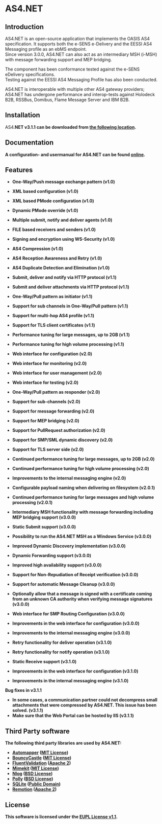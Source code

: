 # AS4.NET

## Introduction

AS4.<span/>NET is an open-source application that implements the OASIS AS4 specification. It supports both the e-SENS e-Delivery and the EESSI AS4 Messaging profile as an ebMS endpoint.  
Since version 3.0.0, AS4.<span/>NET can also act as an intermediary MSH (i-MSH) with message forwarding support and MEP bridging.
 
The component has been conformance tested against the e-SENS eDelivery specifications.  
Testing against the EESSI AS4 Messaging Profile has also been conducted.

AS4.<span/>NET is interoperable with multiple other AS4 gateway providers; AS4.<span/>NET has undergone performance and interop-tests against Holodeck B2B, RSSBus, Domibus, Flame Message Server and IBM B2B.

## Installation

AS4.<b/>NET v3.1.1 can be downloaded from [the following location](https://ec.europa.eu/cefdigital/artifact/repository/public/eu/eessi/as4/eessi_as4.net/3.1.1/eessi_as4.net-3.1.1.zip).

## Documentation

A configuration- and usermanual for AS4.<span/>NET can be found [online](https://ec.europa.eu/cefdigital/wiki/display/EDELCOMMUNITY/AS4.NET).

## Features

- One-Way/Push message exchange pattern (v1.0)
- XML based configuration (v1.0)
- XML based PMode configuration (v1.0)
- Dynamic PMode override (v1.0)
- Multiple submit, notify and deliver agents (v1.0)
- FILE based receivers and senders (v1.0)
- Signing and encryption using WS-Security (v1.0)
- AS4 Compression (v1.0)
- AS4 Reception Awareness and Retry (v1.0)
- AS4 Duplicate Detection and Elimination (v1.0)
  
- Submit, deliver and notify via HTTP protocol (v1.1) 
- Submit and deliver attachments via HTTP protocol (v1.1)
- One-Way/Pull pattern as initiator (v1.1)
- Support for sub channels in One-Way/Pull pattern (v1.1)
- Support for multi-hop AS4 profile (v1.1)
- Support for TLS client certificates (v1.1)
- Performance tuning for large messages, up to 2GB (v1.1)
- Performance tuning for high volume processing (v1.1) 
  
- Web interface for configuration (v2.0)
- Web interface for monitoring (v2.0)
- Web interface for user management (v2.0)
- Web interface for testing (v2.0)
- One-Way/Pull pattern as responder (v2.0)
- Support for sub-channels (v2.0)
- Support for message forwarding (v2.0)
- Support for MEP bridging (v2.0)
- Support for PullRequest authorization (v2.0)
- Support for SMP/SML dynamic discovery (v2.0)
- Support for TLS server side (v2.0)
- Continued performance tuning for large messages, up to 2GB (v2.0)
- Continued performance tuning for high volume processing (v2.0)
- Improvements to the internal messaging engine (v2.0)
  
- Configurable payload naming when delivering on filesystem (v2.0.1)
- Continued performance tuning for large messages and high volume processing (v2.0.1)  
  
- Intermediary MSH functionality with message forwarding including MEP bridging support (v3.0.0)
- Static Submit support (v3.0.0)
- Possibility to run the AS4.<span/>NET MSH as a Windows Service (v3.0.0)
- Improved Dynamic Discovery implementation (v3.0.0)
- Dynamic Forwarding support (v3.0.0)
- Improved high availability support (v3.0.0)
- Support for Non-Repudiation of Receipt verification (v3.0.0)
- Support for automatic Message Cleanup (v3.0.0)
- Optionally allow that a message is signed with a certificate coming from an unknown CA authority when verifying message signatures (v3.0.0)
- Web interface for SMP Routing Configuration (v3.0.0)
- Improvements in the web interface for configuration (v3.0.0)
- Improvements to the internal messaging engine (v3.0.0)

- Retry functionality for deliver operation (v3.1.0)
- Retry functionality for notify operation (v3.1.0)
- Static Receive support (v3.1.0)
- Improvements in the web interface for configuration (v3.1.0)
- Improvements in the internal messaging engine (v3.1.0)

Bug fixes in v3.1.1

- In some cases, a communication partner could not decompress small attachments that were compressed by AS4.NET.  This issue has been solved. (v3.1.1) 
- Make sure that the Web Portal can be hosted by IIS (v3.1.1) 
 
## Third Party software
The following third party libraries are used by AS4.<span/>NET:
- [Automapper](https://github.com/AutoMapper/AutoMapper) ([MIT License](https://opensource.org/licenses/MIT))
- [BouncyCastle](https://github.com/bcgit/bc-csharp) ([MIT License](https://opensource.org/licenses/MIT))
- [FluentValidation](https://github.com/JeremySkinner/FluentValidation) ([Apache 2](http://www.apache.org/licenses/LICENSE-2.0.html))
- [Mimekit](https://github.com/jstedfast/MimeKit) ([MIT License](https://opensource.org/licenses/MIT))
- [Nlog](https://github.com/NLog/NLog) ([BSD License](https://opensource.org/licenses/BSD-3-Clause))
- [Polly](https://github.com/App-vNext/Polly) ([BSD License](https://opensource.org/licenses/BSD-3-Clause))
- [SQLite](https://sqlite.org/) ([Public Domain](https://sqlite.org/copyright.html))
- [Remotion](https://github.com/re-motion/Relinq) ([Apache 2](http://www.apache.org/licenses/LICENSE-2.0.html))

## License
This software is licensed under the [EUPL License v1.1](https://joinup.ec.europa.eu/community/eupl/og_page/european-union-public-licence-eupl-v11).
